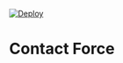 [![Deploy](https://www.herokucdn.com/deploy/button.png)](https://heroku.com/deploy)

# Contact Force